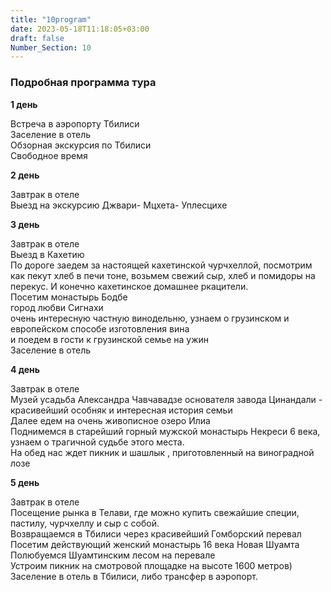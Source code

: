 ```yaml
---
title: "10program"
date: 2023-05-18T11:18:05+03:00
draft: false
Number_Section: 10
---
```


### Подробная программа тура ###


**1 день**  

Встреча в аэропорту Тбилиси  
Заселение в отель  
Обзорная экскурсия по Тбилиси  
Свободное время  

**2 день**  

Завтрак в отеле  
Выезд на экскурсию Джвари- Мцхета- Уплесцихе  

**3 день**  

Завтрак в отеле  
Выезд в Кахетию  
По дороге заедем за настоящей кахетинской чурчхеллой, посмотрим как пекут хлеб в печи тоне, возьмем свежий сыр, хлеб и помидоры на перекус. И конечно кахетинское домашнее ркацители.  
Посетим монастырь Бодбе  
город любви Сигнахи  
очень интересную частную винодельню, узнаем о грузинском и европейском способе изготовления вина  
и поедем в гости к грузинской семье на ужин  
Заселение в отель  

**4 день**

Завтрак в отеле  
Музей усадьба Александра Чавчавадзе основателя завода Цинандали - красивейший особняк и интересная история семьи  
Далее едем на очень живописное озеро Илиа  
Поднимемся в старейший горный мужской монастырь Некреси 6 века, узнаем о трагичной судьбе этого места.  
На обед нас ждет пикник и шашлык , приготовленный на виноградной лозе  

**5 день**
  
Завтрак в отеле  
Посещение рынка в Телави, где можно купить свежайшие специи, пастилу, чурчхеллу и сыр с собой.  
Возвращаемся в Тбилиси через красивейший Гомборский перевал  
Посетим действующий женский монастырь 16 века Новая Шуамта  
Полюбуемся Шуамтинским лесом на перевале  
Устроим пикник на смотровой площадке на высоте 1600 метров)  
Заселение в отель в Тбилиси, либо трансфер в аэропорт.